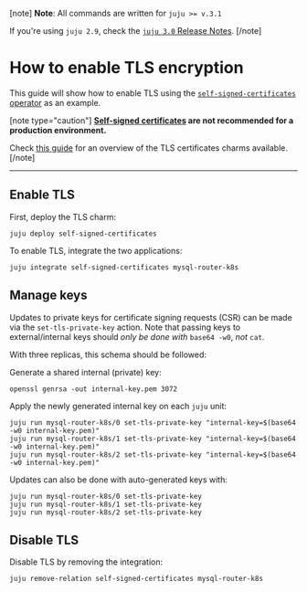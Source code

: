 [note]
**Note**: All commands are written for `juju >= v.3.1`

If you're using `juju 2.9`, check the [`juju 3.0` Release Notes](https://juju.is/docs/juju/roadmap#heading--juju-3-0-0---22-oct-2022).
[/note]

# How to enable TLS encryption

<!---[Update and add to explanation]
MySQL Router will enable encrypted connections by default with self generated certificates. Though also by default, connecting clients can disable encryption by setting the connection ssl-mode as disabled.
When related with the `tls-certificates-operator` the charmed operator for MySQL Router will require that every client connection (new and running connections) use encryption, rendering an error when attempting to establish an unencrypted connection.-->

This guide will show how to enable TLS using the [`self-signed-certificates` operator](https://github.com/canonical/self-signed-certificates-operator) as an example.

[note type="caution"]
**[Self-signed certificates](https://en.wikipedia.org/wiki/Self-signed_certificate) are not recommended for a production environment.**

Check [this guide](/t/11664) for an overview of the TLS certificates charms available. 
[/note]

---

## Enable TLS

First, deploy the TLS charm:
```shell
juju deploy self-signed-certificates
```
To enable TLS, integrate the two applications:
```shell
juju integrate self-signed-certificates mysql-router-k8s
```

## Manage keys

Updates to private keys for certificate signing requests (CSR) can be made via the `set-tls-private-key` action. Note that passing keys to external/internal keys should *only be done with* `base64 -w0`, *not* `cat`.

With three replicas, this schema should be followed:

Generate a shared internal (private) key:
```shell
openssl genrsa -out internal-key.pem 3072
```

Apply the newly generated internal key on each `juju` unit:
```shell
juju run mysql-router-k8s/0 set-tls-private-key "internal-key=$(base64 -w0 internal-key.pem)"
juju run mysql-router-k8s/1 set-tls-private-key "internal-key=$(base64 -w0 internal-key.pem)"
juju run mysql-router-k8s/2 set-tls-private-key "internal-key=$(base64 -w0 internal-key.pem)"
```

Updates can also be done with auto-generated keys with:

```shell
juju run mysql-router-k8s/0 set-tls-private-key
juju run mysql-router-k8s/1 set-tls-private-key
juju run mysql-router-k8s/2 set-tls-private-key
```

## Disable TLS
Disable TLS by removing the integration:
```shell
juju remove-relation self-signed-certificates mysql-router-k8s
```